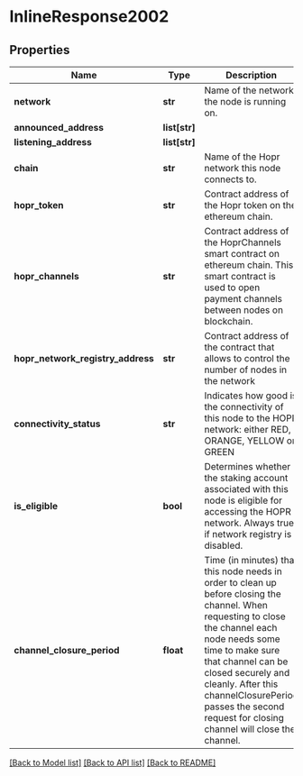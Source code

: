 # InlineResponse2002

## Properties
Name | Type | Description | Notes
------------ | ------------- | ------------- | -------------
**network** | **str** | Name of the network the node is running on. | [optional] 
**announced_address** | **list[str]** |  | [optional] 
**listening_address** | **list[str]** |  | [optional] 
**chain** | **str** | Name of the Hopr network this node connects to. | [optional] 
**hopr_token** | **str** | Contract address of the Hopr token on the ethereum chain. | [optional] 
**hopr_channels** | **str** | Contract address of the HoprChannels smart contract on ethereum chain. This smart contract is used to open payment channels between nodes on blockchain. | [optional] 
**hopr_network_registry_address** | **str** | Contract address of the contract that allows to control the number of nodes in the network | [optional] 
**connectivity_status** | **str** | Indicates how good is the connectivity of this node to the HOPR network: either RED, ORANGE, YELLOW or GREEN | [optional] 
**is_eligible** | **bool** | Determines whether the staking account associated with this node is eligible for accessing the HOPR network. Always true if network registry is disabled. | [optional] 
**channel_closure_period** | **float** | Time (in minutes) that this node needs in order to clean up before closing the channel. When requesting to close the channel each node needs some time to make sure that channel can be closed securely and cleanly. After this channelClosurePeriod passes the second request for closing channel will close the channel. | [optional] 

[[Back to Model list]](../README.md#documentation-for-models) [[Back to API list]](../README.md#documentation-for-api-endpoints) [[Back to README]](../README.md)

